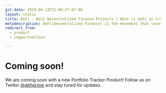 ```yaml
---
git-date: 2019-04-13T21:06:27-07:00
layout: static
title: DeFi - Best Decentralized Finance Projects | What is DeFi in Crypto
metadescription: DeFi(Decentralized Finance) is the movement that leverages decentralized networks to transform old financial products into trustless and transparent protocols.
redirect_from:
  - product
  - /opportunities

---
```




# Coming soon!

We are coming soon with a new Portfolio Tracker Product! Follow us on Twitter [@defiprime](https://twitter.com/defiprime) and stay tuned for updates. 
